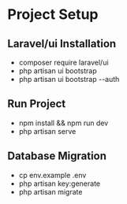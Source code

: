 # Project Setup

## Laravel/ui Installation
- composer require laravel/ui
- php artisan ui bootstrap
- php artisan ui bootstrap --auth

## Run Project
- npm install && npm run dev
- php artisan serve

## Database Migration
- cp env.example .env
- php artisan key:generate
- php artisan migrate